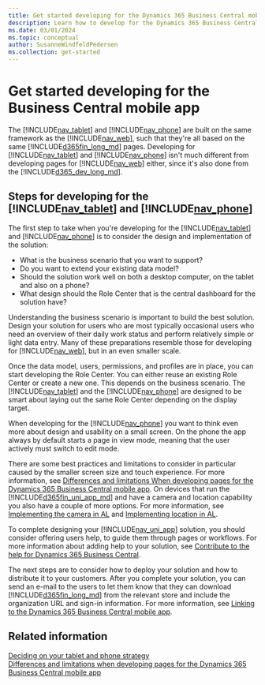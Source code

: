 ```yaml
---
title: Get started developing for the Dynamics 365 Business Central mobile app
description: Learn how to develop for the Dynamics 365 Business Central Mobile App with this comprehensive guide. Includes design tips, best practices, and deployment steps.
ms.date: 03/01/2024
ms.topic: conceptual
author: SusanneWindfeldPedersen
ms.collection: get-started
---
```


# Get started developing for the Business Central mobile app

The [!INCLUDE[nav_tablet](includes/nav_tablet_md.md)] and [!INCLUDE[nav_phone](includes/nav_phone_md.md)] are built on the same framework as the [!INCLUDE[nav_web](includes/nav_web_md.md)], such that they're all based on the same [!INCLUDE[d365fin_long_md](includes/d365fin_long_md.md)] pages. Developing for [!INCLUDE[nav_tablet](includes/nav_tablet_md.md)] and [!INCLUDE[nav_phone](includes/nav_phone_md.md)] isn't much different from developing pages for [!INCLUDE[nav_web](includes/nav_web_md.md)] either, since it's also done from the [!INCLUDE[d365_dev_long_md](includes/d365_dev_long_md.md)].  

## Steps for developing for the [!INCLUDE[nav_tablet](includes/nav_tablet_md.md)] and [!INCLUDE[nav_phone](includes/nav_phone_md.md)]

The first step to take when you're developing for the [!INCLUDE[nav_tablet](includes/nav_tablet_md.md)] and [!INCLUDE[nav_phone](includes/nav_phone_md.md)] is to consider the design and implementation of the solution:  
  
- What is the business scenario that you want to support?  
- Do you want to extend your existing data model?  
- Should the solution work well on both a desktop computer, on the tablet and also on a phone?  
- What design should the Role Center that is the central dashboard for the solution have?  
  
Understanding the business scenario is important to build the best solution. Design your solution for users who are most typically occasional users who need an overview of their daily work status and perform relatively simple or light data entry. Many of these preparations resemble those for developing for [!INCLUDE[nav_web](includes/nav_web_md.md)], but in an even smaller scale. <!--For more information, see [Developing for the Dynamics 365 Business Central Web Client](Developing-for-the-Microsoft-Dynamics-NAV-Web-Client.md).-->  
  
Once the data model, users, permissions, and profiles are in place, you can start developing the Role Center. You can either reuse an existing Role Center or create a new one. This depends on the business scenario. The [!INCLUDE[nav_tablet](includes/nav_tablet_md.md)] and the [!INCLUDE[nav_phone](includes/nav_phone_md.md)] are designed to be smart about laying out the same Role Center depending on the display target. 
<!--For a walkthrough that illustrates how to create a new Role Center specifically for the [!INCLUDE[nav_tablet](includes/nav_tablet_md.md)], see [Example: Developing a Sales Rep Role Center for the Dynamics 365 Business Central Tablet Client](devenv-walkthrough-developing-sales-rep-rolecenter-business-central-tablet-client.md). -->
 
When developing for the [!INCLUDE[nav_phone](includes/nav_phone_md.md)] you want to think even more about design and usability on a small screen. On the phone the app always by default starts a page in view mode, meaning that the user actively must switch to edit mode. 
  
There are some best practices and limitations to consider in particular caused by the smaller screen size and touch experience. For more information, see [Differences and limitations When developing pages for the Dynamics 365 Business Central mobile app](devenv-differences-and-limitations-developing-pages-business-central-mobile-app.md). On devices that run the [!INCLUDE[d365fin_uni_app_md](includes/d365fin_uni_app_md.md)] and have a camera and location capability you also have a couple of more options. For more information, see [Implementing the camera in AL](devenv-implement-camera-al.md) and [Implementing location in AL](devenv-implement-location-al.md).  

To complete designing your [!INCLUDE[nav_uni_app](includes/nav_uni_app_md.md)] solution, you should consider offering users help, to guide them through pages or workflows. For more information about adding help to your solution, see [Contribute to the help for Dynamics 365 Business Central](../help/contributor-guide.md).
  
The next steps are to consider how to deploy your solution and how to distribute it to your customers. After you complete your solution, you can send an e-mail to the users to let them know that they can download [!INCLUDE[d365fin_long_md](includes/d365fin_long_md.md)] from the relevant store and include the organization URL and sign-in information. For more information, see [Linking to the Dynamics 365 Business Central mobile app](devenv-link-to-mobile-app.md).  
  
## Related information

[Deciding on your tablet and phone strategy](devenv-deciding-on-tablet-and-phone-strategy.md)  
[Differences and limitations when developing pages for the Dynamics 365 Business Central mobile app](devenv-differences-and-limitations-developing-pages-business-central-mobile-app.md)  
<!--[Example: Developing a Sales Rep Role Center for the Dynamics 365 Business Central Tablet Client](devenv-walkthrough-developing-sales-rep-rolecenter-business-central-tablet-client.md)-->